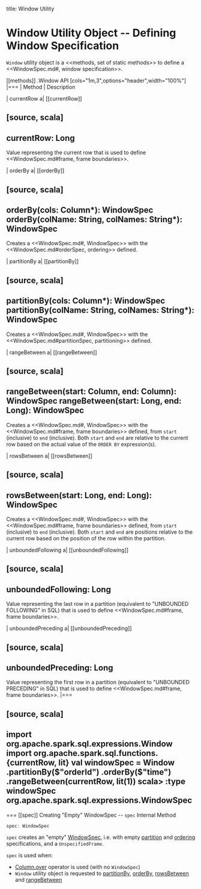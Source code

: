 title: Window Utility

# Window Utility Object -- Defining Window Specification

`Window` utility object is a <<methods, set of static methods>> to define a <<WindowSpec.md#, window specification>>.

[[methods]]
.Window API
[cols="1m,3",options="header",width="100%"]
|===
| Method
| Description

| currentRow
a| [[currentRow]]

[source, scala]
----
currentRow: Long
----

Value representing the current row that is used to define <<WindowSpec.md#frame, frame boundaries>>.

| orderBy
a| [[orderBy]]

[source, scala]
----
orderBy(cols: Column*): WindowSpec
orderBy(colName: String, colNames: String*): WindowSpec
----

Creates a <<WindowSpec.md#, WindowSpec>> with the <<WindowSpec.md#orderSpec, ordering>> defined.

| partitionBy
a| [[partitionBy]]

[source, scala]
----
partitionBy(cols: Column*): WindowSpec
partitionBy(colName: String, colNames: String*): WindowSpec
----

Creates a <<WindowSpec.md#, WindowSpec>> with the <<WindowSpec.md#partitionSpec, partitioning>> defined.

| rangeBetween
a| [[rangeBetween]]

[source, scala]
----
rangeBetween(start: Column, end: Column): WindowSpec
rangeBetween(start: Long, end: Long): WindowSpec
----

Creates a <<WindowSpec.md#, WindowSpec>> with the <<WindowSpec.md#frame, frame boundaries>> defined, from `start` (inclusive) to `end` (inclusive). Both `start` and `end` are relative to the current row based on the actual value of the `ORDER BY` expression(s).

| rowsBetween
a| [[rowsBetween]]

[source, scala]
----
rowsBetween(start: Long, end: Long): WindowSpec
----

Creates a <<WindowSpec.md#, WindowSpec>> with the <<WindowSpec.md#frame, frame boundaries>> defined, from `start` (inclusive) to `end` (inclusive). Both `start` and `end` are positions relative to the current row based on the position of the row within the partition.

| unboundedFollowing
a| [[unboundedFollowing]]

[source, scala]
----
unboundedFollowing: Long
----

Value representing the last row in a partition (equivalent to "UNBOUNDED FOLLOWING" in SQL) that is used to define <<WindowSpec.md#frame, frame boundaries>>.

| unboundedPreceding
a| [[unboundedPreceding]]

[source, scala]
----
unboundedPreceding: Long
----

Value representing the first row in a partition (equivalent to "UNBOUNDED PRECEDING" in SQL) that is used to define <<WindowSpec.md#frame, frame boundaries>>.
|===

[source, scala]
----
import org.apache.spark.sql.expressions.Window
import org.apache.spark.sql.functions.{currentRow, lit}
val windowSpec = Window
  .partitionBy($"orderId")
  .orderBy($"time")
  .rangeBetween(currentRow, lit(1))
scala> :type windowSpec
org.apache.spark.sql.expressions.WindowSpec
----

=== [[spec]] Creating "Empty" WindowSpec -- `spec` Internal Method

```scala
spec: WindowSpec
```

`spec` creates an "empty" [WindowSpec](WindowSpec.md), i.e. with empty [partition](WindowSpec.md#partitionSpec) and [ordering](WindowSpec.md#orderSpec) specifications, and a `UnspecifiedFrame`.

`spec` is used when:

* [Column.over](Column.md#over) operator is used (with no `WindowSpec`)
* `Window` utility object is requested to [partitionBy](#partitionBy), [orderBy](#orderBy), [rowsBetween](#rowsBetween) and [rangeBetween](#rangeBetween)
